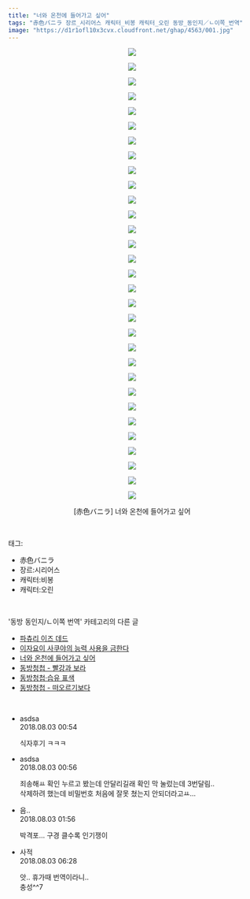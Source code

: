 ```yaml
---
title: "너와 온천에 들어가고 싶어"
tags: "赤色バニラ 장르_시리어스 캐릭터_비봉 캐릭터_오린 동방_동인지／ㄴ이쪽_번역"
image: "https://d1r1ofl10x3cvx.cloudfront.net/ghap/4563/001.jpg"
---
```

<div class="article">
<p style="text-align: center; clear: none; float: none;"><img src="{{ site.imgserver7 }}/ghap/4563/001.jpg"/></p>
<p style="text-align: center; clear: none; float: none;"><img src="{{ site.imgserver7 }}/ghap/4563/002.jpg"/></p>
<p style="text-align: center; clear: none; float: none;"><img src="{{ site.imgserver7 }}/ghap/4563/003.jpg"/></p>
<p style="text-align: center; clear: none; float: none;"><img src="{{ site.imgserver7 }}/ghap/4563/004.jpg"/></p>
<p style="text-align: center; clear: none; float: none;"><img src="{{ site.imgserver7 }}/ghap/4563/005.jpg"/></p>
<p style="text-align: center; clear: none; float: none;"><img src="{{ site.imgserver7 }}/ghap/4563/006.jpg"/></p>
<p style="text-align: center; clear: none; float: none;"><img src="{{ site.imgserver7 }}/ghap/4563/007.jpg"/></p>
<p style="text-align: center; clear: none; float: none;"><img src="{{ site.imgserver7 }}/ghap/4563/008.jpg"/></p>
<p style="text-align: center; clear: none; float: none;"><img src="{{ site.imgserver7 }}/ghap/4563/009.jpg"/></p>
<p style="text-align: center; clear: none; float: none;"><img src="{{ site.imgserver7 }}/ghap/4563/010.jpg"/></p>
<p style="text-align: center; clear: none; float: none;"><img src="{{ site.imgserver7 }}/ghap/4563/011.jpg"/></p>
<p style="text-align: center; clear: none; float: none;"><img src="{{ site.imgserver7 }}/ghap/4563/012.jpg"/></p>
<p style="text-align: center; clear: none; float: none;"><img src="{{ site.imgserver7 }}/ghap/4563/013.jpg"/></p>
<p style="text-align: center; clear: none; float: none;"><img src="{{ site.imgserver7 }}/ghap/4563/014.jpg"/></p>
<p style="text-align: center; clear: none; float: none;"><img src="{{ site.imgserver7 }}/ghap/4563/015.jpg"/></p>
<p style="text-align: center; clear: none; float: none;"><img src="{{ site.imgserver7 }}/ghap/4563/016.jpg"/></p>
<p style="text-align: center; clear: none; float: none;"><img src="{{ site.imgserver7 }}/ghap/4563/017.jpg"/></p>
<p style="text-align: center; clear: none; float: none;"><img src="{{ site.imgserver7 }}/ghap/4563/018.jpg"/></p>
<p style="text-align: center; clear: none; float: none;"><img src="{{ site.imgserver7 }}/ghap/4563/019.jpg"/></p>
<p style="text-align: center; clear: none; float: none;"><img src="{{ site.imgserver7 }}/ghap/4563/020.jpg"/></p>
<p style="text-align: center; clear: none; float: none;"><img src="{{ site.imgserver7 }}/ghap/4563/021.jpg"/></p>
<p style="text-align: center; clear: none; float: none;"><img src="{{ site.imgserver7 }}/ghap/4563/022.jpg"/></p>
<p style="text-align: center; clear: none; float: none;"><img src="{{ site.imgserver7 }}/ghap/4563/023.jpg"/></p>
<p style="text-align: center; clear: none; float: none;"><img src="{{ site.imgserver7 }}/ghap/4563/024.jpg"/></p>
<p style="text-align: center; clear: none; float: none;"><img src="{{ site.imgserver7 }}/ghap/4563/025.jpg"/></p>
<p style="text-align: center; clear: none; float: none;"><img src="{{ site.imgserver7 }}/ghap/4563/026.jpg"/></p>
<p style="text-align: center; clear: none; float: none;"><img src="{{ site.imgserver7 }}/ghap/4563/027.jpg"/></p>
<p style="text-align: center; clear: none; float: none;"><img src="{{ site.imgserver7 }}/ghap/4563/028.jpg"/></p>
<p style="text-align: center; clear: none; float: none;"><img src="{{ site.imgserver7 }}/ghap/4563/029.jpg"/></p>
<p style="text-align: center; clear: none; float: none;"><img src="{{ site.imgserver7 }}/ghap/4563/030.jpg"/></p>
<p style="text-align: center; clear: none; float: none;"><img src="{{ site.imgserver7 }}/ghap/4563/031.jpg"/></p>
<p style="text-align: center; clear: none; float: none;">[赤色バニラ] 너와 온천에 들어가고 싶어</p>
</div><br/>
<div class="tagTrail">
<p>태그: </p>
<ul>
<li>赤色バニラ</li>
<li>장르:시리어스</li>
<li>캐릭터:비봉</li>
<li>캐릭터:오린</li>
</ul>
</div><br/>
<div class="another">
<p>'동방 동인지/ㄴ이쪽 번역' 카테고리의 다른 글</p>
<ul>
<li><a href="/ghap_4600">파츄리 이즈 데드</a></li>
<li><a href="/ghap_4566">이자요이 사쿠야의 능력 사용을 금한다</a></li>
<li><a href="/ghap_4563">너와 온천에 들어가고 싶어</a></li>
<li><a href="/ghap_4552">동방청첩 - 빨강과 보라</a></li>
<li><a href="/ghap_4545">동방청첩·습유 표색</a></li>
<li><a href="/ghap_4533">동방청첩 - 떠오르기보다</a></li>
</ul>
</div><br/>
<div class="cb_module cb_fluid">
<div class="cb_wrt cb_profile">
<div class="comment">
<ul>
<li class="cb_thumb_off" id="comment15299561">
<div class="cb_comment_area">
<div class="cb_info_area">
<div class="cb_section">
<span class="cb_nick_name">asdsa</span>
</div>
<div class="cb_section">
<span class="cb_date">2018.08.03 00:54 </span>
</div>
</div>
<div class="cb_dsc_comment">
<p class="cb_dsc">
											식자후기 ㅋㅋㅋ
										</p>
</div>
</div></li>
<li class="cb_thumb_off" id="comment15299564">
<div class="cb_comment_area">
<div class="cb_info_area">
<div class="cb_section">
<span class="cb_nick_name">asdsa</span>
</div>
<div class="cb_section">
<span class="cb_date">2018.08.03 00:56 </span>
</div>
</div>
<div class="cb_dsc_comment">
<p class="cb_dsc">
											죄송해ㅛ 확인 누르고 봤는데 안달리길래 확인 막 눌렀는데 3번달림..<br/>
삭제하려 했는데 비밀번호 처음에 잘못 쳤는지 안되더라고ㅛ...
										</p>
</div>
</div></li>
<li class="cb_thumb_off" id="comment15299585">
<div class="cb_comment_area">
<div class="cb_info_area">
<div class="cb_section">
<span class="cb_nick_name">음..</span>
</div>
<div class="cb_section">
<span class="cb_date">2018.08.03 01:56 </span>
</div>
</div>
<div class="cb_dsc_comment">
<p class="cb_dsc">
											박격포... 구경 클수록 인기쟁이
										</p>
</div>
</div></li>
<li class="cb_thumb_off" id="comment15299673">
<div class="cb_comment_area">
<div class="cb_info_area">
<div class="cb_section">
<span class="cb_nick_name">사적</span>
</div>
<div class="cb_section">
<span class="cb_date">2018.08.03 06:28 </span>
</div>
</div>
<div class="cb_dsc_comment">
<p class="cb_dsc">
											앗.. 휴가때 번역이라니..<br/>
충성^^7
										</p>
</div>
</div></li>
</ul>
</div>
</div><!-- commentList close -->
</div><br/>
